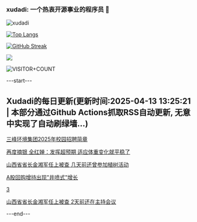 ### xudadi: 一个热衷开源事业的程序员 👋

![xudadi](https://github-readme-stats-git-masterorgs-github-readme-stats-team.vercel.app/api?username=xudadi)

[![Top Langs](https://github-readme-stats.vercel.app/api/top-langs/?username=xudadi)](https://github.com/anuraghazra/github-readme-stats)

[![GitHub Streak](https://streak-stats.demolab.com?user=xudadi&locale=zh_Hans)](https://git.io/streak-stats)

![](https://raw.githubusercontent.com/xudadi/xudadi/main/assets/github-contribution-grid-snake.svg)

![VISITOR+COUNT](https://komarev.com/ghpvc/?username=xudadi&label=VISITOR+COUNT)


---start---

## Xudadi的每日更新(更新时间:2025-04-13 13:25:21 | 本部分通过Github Actions抓取RSS自动更新, 无意中实现了自动刷绿墙...)

[三峰环境集团2025年校园招聘简章](https://www.gongkaoleida.com/article/2357032)

[再度摘银 全红婵：发挥超预期 适应体重变化就平稳了](https://m.163.com/news/article/JT0VQM3O000189PS.html)

[山西省省长金湘军任上被查 几天前还曾参加植树活动](https://m.163.com/news/article/JSVSPRBF051492T3.html)

[A股回购增持出现"井喷式"增长](https://m.163.com/news/article/JT0OA8EK055040N3.html)

[3](https://m.163.com/touch/news/sub/domestic)

[山西省省长金湘军任上被查 2天前还在主持会议](https://m.163.com/news/article/JSVJ4L8B055040N3.html)

---end---

